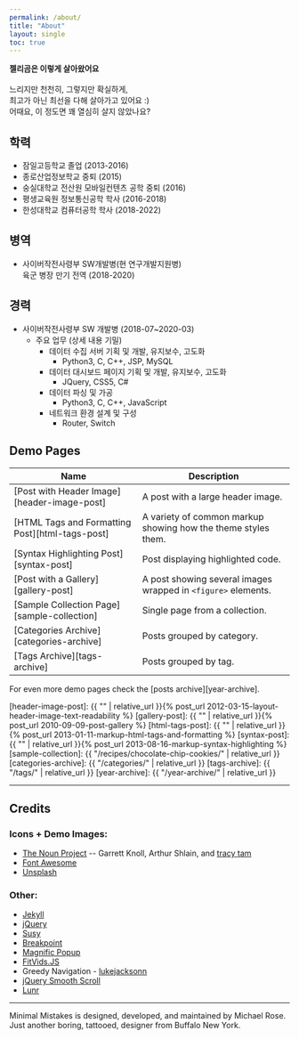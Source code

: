```yaml
---
permalink: /about/
title: "About"
layout: single
toc: true
---
```


**젤리곰은 이렇게 살아왔어요** <br />
<br />
느리지만 천천히, 그렇지만 확실하게, <br /> 최고가 아닌 최선을 다해 살아가고 있어요 :) <br />
어때요, 이 정도면 꽤 열심히 살지 않았나요?

## 학력

- 잠일고등학교 졸업 (2013-2016)
- 종로산업정보학교 중퇴 (2015)
- 숭실대학교 전산원 모바일컨텐츠 공학 중퇴 (2016)
- 평생교육원 정보통신공학 학사 (2016-2018)
- 한성대학교 컴퓨터공학 학사 (2018-2022)

## 병역

- 사이버작전사령부 SW개발병(현 연구개발지원병) <br />육군 병장 만기 전역 (2018-2020)

## 경력

- 사이버작전사령부 SW 개발병 (2018-07~2020-03)
  - 주요 업무 (상세 내용 기밀)
    - 데이터 수집 서버 기획 및 개발, 유지보수, 고도화
      - Python3, C, C++, JSP, MySQL
    - 데이터 대시보드 페이지 기획 및 개발, 유지보수, 고도화
      - JQuery, CSS5, C#
    - 데이터 파싱 및 가공
      - Python3, C, C++, JavaScript
    - 네트워크 환경 설계 및 구성
      - Router, Switch

## Demo Pages

| Name                                            | Description                                                   |
| ----------------------------------------------- | ------------------------------------------------------------- |
| [Post with Header Image][header-image-post]     | A post with a large header image.                             |
| [HTML Tags and Formatting Post][html-tags-post] | A variety of common markup showing how the theme styles them. |
| [Syntax Highlighting Post][syntax-post]         | Post displaying highlighted code.                             |
| [Post with a Gallery][gallery-post]             | A post showing several images wrapped in `<figure>` elements. |
| [Sample Collection Page][sample-collection]     | Single page from a collection.                                |
| [Categories Archive][categories-archive]        | Posts grouped by category.                                    |
| [Tags Archive][tags-archive]                    | Posts grouped by tag.                                         |

For even more demo pages check the [posts archive][year-archive].

[header-image-post]: {{ "" | relative_url }}{% post_url 2012-03-15-layout-header-image-text-readability %}
[gallery-post]: {{ "" | relative_url }}{% post_url 2010-09-09-post-gallery %}
[html-tags-post]: {{ "" | relative_url }}{% post_url 2013-01-11-markup-html-tags-and-formatting %}
[syntax-post]: {{ "" | relative_url }}{% post_url 2013-08-16-markup-syntax-highlighting %}
[sample-collection]: {{ "/recipes/chocolate-chip-cookies/" | relative_url }}
[categories-archive]: {{ "/categories/" | relative_url }}
[tags-archive]: {{ "/tags/" | relative_url }}
[year-archive]: {{ "/year-archive/" | relative_url }}

---

## Credits

### Icons + Demo Images:

- [The Noun Project](https://thenounproject.com) -- Garrett Knoll, Arthur Shlain, and [tracy tam](https://thenounproject.com/tracytam)
- [Font Awesome](http://fontawesome.io/)
- [Unsplash](https://unsplash.com/)

### Other:

- [Jekyll](https://jekyllrb.com/)
- [jQuery](https://jquery.com/)
- [Susy](http://susy.oddbird.net/)
- [Breakpoint](http://breakpoint-sass.com/)
- [Magnific Popup](http://dimsemenov.com/plugins/magnific-popup/)
- [FitVids.JS](http://fitvidsjs.com/)
- Greedy Navigation - [lukejacksonn](https://codepen.io/lukejacksonn/pen/PwmwWV)
- [jQuery Smooth Scroll](https://github.com/kswedberg/jquery-smooth-scroll)
- [Lunr](http://lunrjs.com)

---

Minimal Mistakes is designed, developed, and maintained by Michael Rose. Just another boring, tattooed, designer from Buffalo New York.
